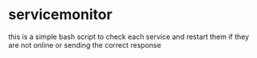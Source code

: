 # servicemonitor
this is a simple bash script to check each service and restart them if they are not online or sending the correct response 
